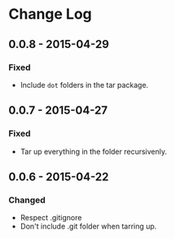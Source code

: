 # Change Log

## 0.0.8 - 2015-04-29

### Fixed

- Include `dot` folders in the tar package.

## 0.0.7 - 2015-04-27

### Fixed

- Tar up everything in the folder recursivenly.

## 0.0.6 - 2015-04-22

### Changed

- Respect .gitignore
- Don't include .git folder when tarring up.
